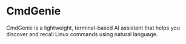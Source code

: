 # CmdGenie
CmdGenie is a lightweight, terminal-based AI assistant that helps you discover and recall Linux commands using natural language.

